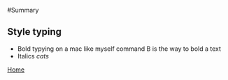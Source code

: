 #Summary 
## Style typing 
* Bold typying on a mac like myself  command B is the way to bold a text
* Italics *cats*



[Home](README.md)
